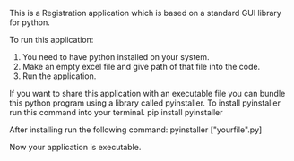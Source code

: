 This is a Registration application which is based on a standard GUI library for python.

To run this application:
1. You need to have python installed on your system.
2. Make an empty excel file and give path of that file into the code.
3. Run the application.

If you want to share this application with an executable file you can bundle this python program using a library called pyinstaller. 
To install pyinstaller run this command into your terminal.
pip install pyinstaller

After installing run the following command: pyinstaller ["yourfile".py]

Now your application is executable.
